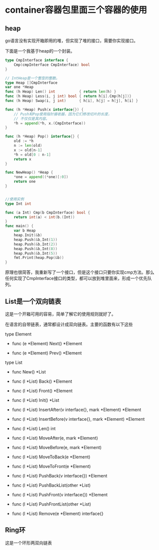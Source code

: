 # container容器包里面三个容器的使用

## heap
go语言没有实现开箱即用的堆，但实现了堆的接口，需要你实现接口。

下面是一个我基于heap的一个封装。
```go
type CmpInterface interface {
	Cmp(cmpInterface CmpInterface) bool
}

// IntHeap是一个整型的整数。
type Heap []CmpInterface
var one *Heap
func (h Heap) Len() int           { return len(h) }
func (h Heap) Less(i, j int) bool { return h[i].Cmp(h[j])}
func (h Heap) Swap(i, j int)      { h[i], h[j] = h[j], h[i] }

func (h *Heap) Push(x interface{}) {
	// Push和Pop使用指针接收器，因为它们修改切片的长度，
	// 不仅仅是其内容。
	*h = append(*h, x.(CmpInterface))
}

func (h *Heap) Pop() interface{} {
	old := *h
	n := len(old)
	x := old[n-1]
	*h = old[0 : n-1]
	return x
}

func NewHeap() *Heap {
	*one = append((*one)[:0])
	return one
}


//使用实例
type Int int

func (a Int) Cmp(b CmpInterface) bool {
	return int(a) < int(b.(Int))
}
func main() {
	var b Heap
	heap.Init(&b)
	heap.Push(&b,Int(1))
	heap.Push(&b,Int(2))
	heap.Push(&b,Int(8))
	heap.Push(&b,Int(5))
	fmt.Print(heap.Pop(&b))
}
```

原理也很简答，我重新写了一个接口，但是这个接口只要你实现cmp方法。那么任何实现了CmpInterface接口的类型，都可以放到堆里面来，形成一个优先队列。

## List是一个双向链表

这是一个开箱可用的容易，简单了解它的使用规则就好了。      

在语言的自带链表，通常都设计成双向链表。主要的函数有以下这些

type Element

- func (e *Element) Next() *Element 

- func (e *Element) Prev() *Element 

type List

- func New() *List 

- func (l *List) Back() *Element 

- func (l *List) Front() *Element 

- func (l *List) Init() *List 

- func (l *List) InsertAfter(v interface{}, mark *Element) *Element 

- func (l *List) InsertBefore(v interface{}, mark *Element) *Element 

- func (l *List) Len() int 

- func (l *List) MoveAfter(e, mark *Element) 

- func (l *List) MoveBefore(e, mark *Element) 

- func (l *List) MoveToBack(e *Element) 

- func (l *List) MoveToFront(e *Element) 

- func (l *List) PushBack(v interface{}) *Element 

- func (l *List) PushBackList(other *List) 

- func (l *List) PushFront(v interface{}) *Element 

- func (l *List) PushFrontList(other *List) 

- func (l *List) Remove(e *Element) interface{} 



## Ring环

这是一个环形两双向链表

